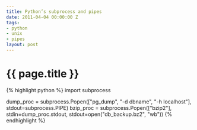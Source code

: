 ```yaml
---
title: Python’s subprocess and pipes
date: 2011-04-04 00:00:00 Z
tags:
- python
- unix
- pipes
layout: post
---
```


# {{ page.title }}

{% highlight python %}
import subprocess

dump_proc = subprocess.Popen(["pg_dump", "-d dbname", "-h localhost"],
    stdout=subprocess.PIPE)
bzip_proc = subprocess.Popen(["bzip2"], stdin=dump_proc.stdout,
    stdout=open("db_backup.bz2", "wb"))
{% endhighlight %}
